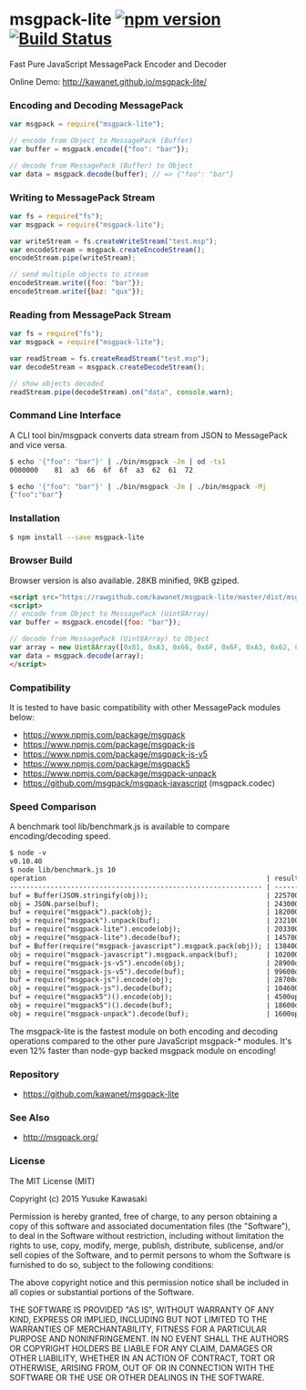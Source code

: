 # msgpack-lite [![npm version](https://badge.fury.io/js/msgpack-lite.svg)](http://badge.fury.io/js/msgpack-lite) [![Build Status](https://travis-ci.org/kawanet/msgpack-lite.svg?branch=master)](https://travis-ci.org/kawanet/msgpack-lite)

Fast Pure JavaScript MessagePack Encoder and Decoder

Online Demo: http://kawanet.github.io/msgpack-lite/

### Encoding and Decoding MessagePack

```js
var msgpack = require("msgpack-lite");

// encode from Object to MessagePack (Buffer)
var buffer = msgpack.encode({"foo": "bar"});

// decode from MessagePack (Buffer) to Object 
var data = msgpack.decode(buffer); // => {"foo": "bar"}
```

### Writing to MessagePack Stream

```js
var fs = require("fs");
var msgpack = require("msgpack-lite");

var writeStream = fs.createWriteStream("test.msp");
var encodeStream = msgpack.createEncodeStream();
encodeStream.pipe(writeStream);

// send multiple objects to stream
encodeStream.write({foo: "bar"});
encodeStream.write({baz: "qux"});
```

### Reading from MessagePack Stream

```js
var fs = require("fs");
var msgpack = require("msgpack-lite");

var readStream = fs.createReadStream("test.msp");
var decodeStream = msgpack.createDecodeStream();

// show objects decoded
readStream.pipe(decodeStream).on("data", console.warn);
```

### Command Line Interface

A CLI tool bin/msgpack converts data stream from JSON to MessagePack and vice versa.

```sh
$ echo '{"foo": "bar"}' | ./bin/msgpack -Jm | od -tx1
0000000    81  a3  66  6f  6f  a3  62  61  72

$ echo '{"foo": "bar"}' | ./bin/msgpack -Jm | ./bin/msgpack -Mj
{"foo":"bar"}
```

### Installation

```sh
$ npm install --save msgpack-lite
```

### Browser Build

Browser version is also available. 28KB minified, 9KB gziped.

```html
<script src="https://rawgithub.com/kawanet/msgpack-lite/master/dist/msgpack.min.js"></script>
<script>
// encode from Object to MessagePack (Uint8Array)
var buffer = msgpack.encode({foo: "bar"});

// decode from MessagePack (Uint8Array) to Object 
var array = new Uint8Array([0x81, 0xA3, 0x66, 0x6F, 0x6F, 0xA3, 0x62, 0x61, 0x72]);
var data = msgpack.decode(array);
</script>
```

### Compatibility

It is tested to have basic compatibility with other MessagePack modules below:

- https://www.npmjs.com/package/msgpack
- https://www.npmjs.com/package/msgpack-js
- https://www.npmjs.com/package/msgpack-js-v5
- https://www.npmjs.com/package/msgpack5
- https://www.npmjs.com/package/msgpack-unpack
- https://github.com/msgpack/msgpack-javascript (msgpack.codec)

### Speed Comparison

A benchmark tool lib/benchmark.js is available to compare encoding/decoding speed.

```txt
$ node -v
v0.10.40
$ node lib/benchmark.js 10
operation                                                      | result             | op/s
-------------------------------------------------------------- | ------------------ | -----
buf = Buffer(JSON.stringify(obj));                             | 225700op / 10001ms | 2256
obj = JSON.parse(buf);                                         | 243000op / 10000ms | 2430
buf = require("msgpack").pack(obj);                            | 182000op / 10014ms | 1817
obj = require("msgpack").unpack(buf);                          | 232100op / 10004ms | 2320
buf = require("msgpack-lite").encode(obj);                     | 203300op / 10001ms | 2032
obj = require("msgpack-lite").decode(buf);                     | 145700op / 10003ms | 1456
buf = Buffer(require("msgpack-javascript").msgpack.pack(obj)); | 138400op / 10010ms | 1382
obj = require("msgpack-javascript").msgpack.unpack(buf);       | 102000op / 10007ms | 1019
buf = require("msgpack-js-v5").encode(obj);                    | 28900op / 10032ms  | 288
obj = require("msgpack-js-v5").decode(buf);                    | 99600op / 10008ms  | 995
buf = require("msgpack-js").encode(obj);                       | 28700op / 10004ms  | 286
obj = require("msgpack-js").decode(buf);                       | 104600op / 10012ms | 1044
buf = require("msgpack5")().encode(obj);                       | 4500op / 10025ms   | 44
obj = require("msgpack5")().decode(buf);                       | 18600op / 10024ms  | 185
obj = require("msgpack-unpack").decode(buf);                   | 1600op / 10245ms   | 15
```

The msgpack-lite is the fastest module on both encoding and decoding
operations compared to the other pure JavaScript msgpack-* modules.
It's even 12% faster than node-gyp backed msgpack module on encoding!

### Repository

- https://github.com/kawanet/msgpack-lite

### See Also

- http://msgpack.org/

### License

The MIT License (MIT)

Copyright (c) 2015 Yusuke Kawasaki

Permission is hereby granted, free of charge, to any person obtaining a copy
of this software and associated documentation files (the "Software"), to deal
in the Software without restriction, including without limitation the rights
to use, copy, modify, merge, publish, distribute, sublicense, and/or sell
copies of the Software, and to permit persons to whom the Software is
furnished to do so, subject to the following conditions:

The above copyright notice and this permission notice shall be included in all
copies or substantial portions of the Software.

THE SOFTWARE IS PROVIDED "AS IS", WITHOUT WARRANTY OF ANY KIND, EXPRESS OR
IMPLIED, INCLUDING BUT NOT LIMITED TO THE WARRANTIES OF MERCHANTABILITY,
FITNESS FOR A PARTICULAR PURPOSE AND NONINFRINGEMENT. IN NO EVENT SHALL THE
AUTHORS OR COPYRIGHT HOLDERS BE LIABLE FOR ANY CLAIM, DAMAGES OR OTHER
LIABILITY, WHETHER IN AN ACTION OF CONTRACT, TORT OR OTHERWISE, ARISING FROM,
OUT OF OR IN CONNECTION WITH THE SOFTWARE OR THE USE OR OTHER DEALINGS IN THE
SOFTWARE.
